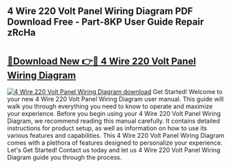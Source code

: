 ## 4 Wire 220 Volt Panel Wiring Diagram PDF Download Free - Part-8KP User Guide Repair zRcHa

# <h2><a href="http://dfhfyl.blite.top/?on=4+Wire+220+Volt+Panel+Wiring+Diagram">🔗Download New 👉🔴 4 Wire 220 Volt Panel Wiring Diagram</a></h2>

[![4 Wire 220 Volt Panel Wiring Diagram download](https://i.imgur.com/lujVjoI.png)](http://dfhfyl.blite.top/?on=4+Wire+220+Volt+Panel+Wiring+Diagram)
Get Started! Welcome to your new 4 Wire 220 Volt Panel Wiring Diagram user manual. This guide will walk you through everything you need to know to operate and maximize your experience. Before you begin using your 4 Wire 220 Volt Panel Wiring Diagram, we recommend reading this manual carefully. It contains detailed instructions for product setup, as well as information on how to use its various features and capabilities. This 4 Wire 220 Volt Panel Wiring Diagram comes with a plethora of features designed to personalize your experience. Let's Get Started! Contact us today and let us 4 Wire 220 Volt Panel Wiring Diagram guide you through the process.
